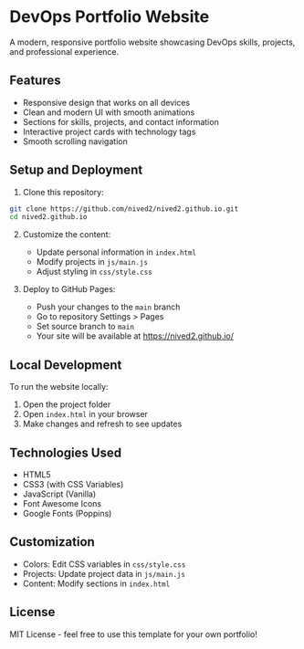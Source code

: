 # DevOps Portfolio Website

A modern, responsive portfolio website showcasing DevOps skills, projects, and professional experience.

## Features

- Responsive design that works on all devices
- Clean and modern UI with smooth animations
- Sections for skills, projects, and contact information
- Interactive project cards with technology tags
- Smooth scrolling navigation

## Setup and Deployment

1. Clone this repository:
```bash
git clone https://github.com/nived2/nived2.github.io.git
cd nived2.github.io
```

2. Customize the content:
   - Update personal information in `index.html`
   - Modify projects in `js/main.js`
   - Adjust styling in `css/style.css`

3. Deploy to GitHub Pages:
   - Push your changes to the `main` branch
   - Go to repository Settings > Pages
   - Set source branch to `main`
   - Your site will be available at https://nived2.github.io/

## Local Development

To run the website locally:
1. Open the project folder
2. Open `index.html` in your browser
3. Make changes and refresh to see updates

## Technologies Used

- HTML5
- CSS3 (with CSS Variables)
- JavaScript (Vanilla)
- Font Awesome Icons
- Google Fonts (Poppins)

## Customization

- Colors: Edit CSS variables in `css/style.css`
- Projects: Update project data in `js/main.js`
- Content: Modify sections in `index.html`

## License

MIT License - feel free to use this template for your own portfolio!
